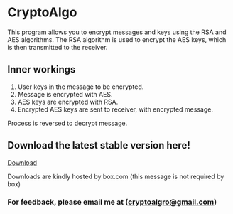 # CryptoAlgo
This program allows you to encrypt messages and keys using the RSA and AES algorithms. The RSA algorithm is used to encrypt the AES keys, which is then transmitted to the receiver.

## Inner workings
1. User keys in the message to be encrypted.
2. Message is encrypted with AES.
3. AES keys are encrypted with RSA.
4. Encrypted AES keys are sent to receiver, with encrypted message.

Process is reversed to decrypt message.

## Download the latest stable version here!

[Download](https://app.box.com/s/mxm4sc3bqm1rh8nob2ruvr2e9b88hy2e)

Downloads are kindly hosted by box.com (this message is not required by box)

### For feedback, please email me at (cryptoalgro@gmail.com)
